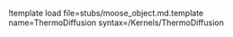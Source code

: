 !template load file=stubs/moose_object.md.template name=ThermoDiffusion syntax=/Kernels/ThermoDiffusion